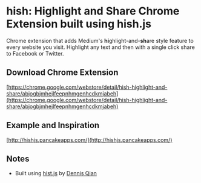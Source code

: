 hish: Highlight and Share Chrome Extension built using hish.js
=======

Chrome extension that adds Medium's **hi**ghlight-and-**sh**are style feature to every website you visit. Highlight any text and then with a single click share to Facebook or Twitter.

## Download Chrome Extension
[https://chrome.google.com/webstore/detail/hish-highlight-and-share/abjogbjmhejlfeepnhmgenhcdkmjabeh](https://chrome.google.com/webstore/detail/hish-highlight-and-share/abjogbjmhejlfeepnhmgenhcdkmjabeh)

## Example and Inspiration
[http://hishjs.pancakeapps.com/](http://hishjs.pancakeapps.com/)

## Notes
* Built using [hist.js](http://hishjs.pancakeapps.com/) by [Dennis Qian](https://github.com/dqian)
